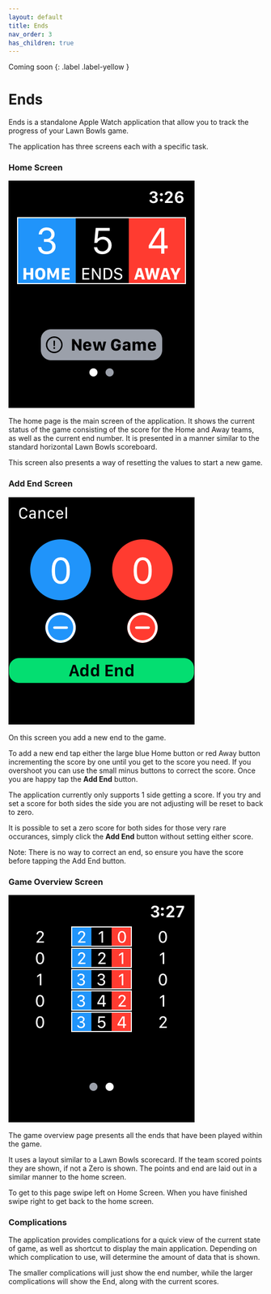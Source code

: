 ```yaml
---
layout: default
title: Ends
nav_order: 3
has_children: true
---
```


Coming soon
{: .label .label-yellow }

# Ends
Ends is a standalone Apple Watch application that allow you to track the progress of your Lawn Bowls game.

The application has three screens each with a specific task.

### Home Screen

![Home Screen](/assets/ends/home-screen.png)

The home page is the main screen of the application. It shows the current status of the game consisting of the score 
for the Home and Away teams, as well as the current end number. It is presented in a manner similar to the standard 
horizontal Lawn Bowls scoreboard.

This screen also presents a way of resetting the values to start a new game.

### Add End Screen

![New End](/assets/ends/add-end.png)

On this screen you add a new end to the game.

To add a new end tap either the large blue Home button or red Away button incrementing the score by one until you get to
the score you need. If you overshoot you can use the small minus buttons to correct the score. Once you are happy tap
the **Add End** button.

The application currently only supports 1 side getting a score. If you try and set a score for both sides the side you
are not adjusting will be reset to back to zero.

It is possible to set a zero score for both sides for those very rare occurances, simply click the **Add End** button
without setting either score.

Note: There is no way to correct an end, so ensure you have the score before tapping the Add End button.

### Game Overview Screen
 
![Game Overview](/assets/ends/ends.png)
 
The game overview page presents all the ends that have been played within the game.
 
It uses a layout similar to a Lawn Bowls scorecard. If the team scored points they are shown, if not a Zero is shown. The
points and end are laid out in a similar manner to the home screen.
 
To get to this page swipe left on Home Screen. When you have finished swipe right to get back to the home screen.

### Complications

The application provides complications for a quick view of the current state of game, as well as shortcut to display the
main application. Depending on which complication to use, will determine the amount of data that is shown.

The smaller complications will just show the end number, while the larger complications will show the End, along
with the current scores.